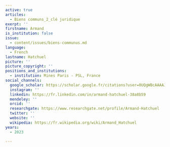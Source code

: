 ```yaml
---
active: true
articles:
  - Biens communs_2_clé juridique
exerpt: ''
firstname: Armand
is_institution: false
issue:
  - content/issues/biens-communus.md
language:
  - French
lastname: Hatchuel
picture: ''
picture_copyright: ''
positions_and_institutions:
  - institution: Mines Paris - PSL, France
social_channels:
  google_scholar: https://scholar.google.fr/citations?user=0UQgWBcAAAAJ&hl=fr
  instagram: ''
  linkedin: https://fr.linkedin.com/in/armand-hatchuel-38a8b59
  mendeley: ''
  orcid: ''
  researchgate: https://www.researchgate.net/profile/Armand-Hatchuel
  twitter: ''
  website: ''
  wikipedia: https://fr.wikipedia.org/wiki/Armand_Hatchuel
years:
  - 2023

---
```

